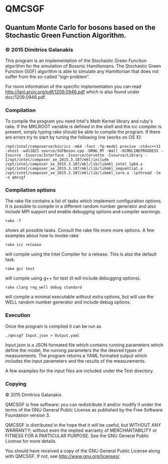 # QMCSGF #

## Quantum Monte Carlo for bosons based on the Stochastic Green Function Algorithm.

### &copy; 2015 Dimitrios Galanakis 

This program is an implementation of the Stochastic Green Function algorithm for the simulation of Bosonic Hamiltonians. 
The Stochastic Green Function (SGF) algorithm is able to simulate any Hamiltonian that does not suffer from the so-called “sign problem”.

For more information of the specific implementation you can read 
http://lanl.arxiv.org/pdf/1209.0946.pdf
which is also found under doc/1209.0946.pdf.

### Compilation
To compile the program you need Intel's Math Kernel library and ruby's rake. 
If the MKLROOT variable is defined in the shell and the icc compiler is present,
simply typing rake should be able to compile the program. If there are errors try to 
start by tuning the following line (works on OS X):

    /opt/intel/composerxe/bin/icc -m64 -fast -fp-model precise -std=c++11 -xhost -wd11021 source/SGFBoson.cpp -DRNG_MT -Wall -DCMDLINEPROGRESS -Isource -Isource/Interface -Isource/Corvette -Isource/Library -I/opt/intel/composer_xe_2015.3.187/mkl/include /opt/intel/composer_xe_2015.3.187/mkl/lib/libmkl_intel_lp64.a /opt/intel/composer_xe_2015.3.187/mkl/lib/libmkl_sequential.a /opt/intel/composer_xe_2015.3.187/mkl/lib/libmkl_core.a -lpthread -lm -o qmcsgf

### Compilation options

The rake file contains a list of tasks which implement configuration options. It is possible to compile in a different random number generator and also include MPI support and enable debugging options and compiler warnings. 

    rake -T
shows all possible tasks. Consult the rake file more more options. A few examples about how to invoke rake

    rake icc release

will compile using the Intel Compiler for a release. This is also the default task.

    rake gcc test

will compile using g++ for test (it will include debugging options).

    rake clang rng_well debug standard

will compile a minimal executable without extra options, but will use the WELL random number generator and include debug options.

### Execution
Once the program is compiled it can be run as

    ./qmcsgf Input.json > Output.yaml

Input.json is a JSON formated file which contains running parameters which define the model, the running parameters the the desired types of measurements.
The program returns a YAML formated output which includes the input parameters and the results of the measurements.

A few examples for the input files are included under the Test directory.

### Copying
&copy; 2015 Dimitrios Galanakis

QMCSGF is free software: you can redistribute it and/or modify
it under the terms of the GNU General Public License as published by
the Free Software Foundation version 3.

QMCSGF is distributed in the hope that it will be useful,
but WITHOUT ANY WARRANTY; without even the implied warranty of
MERCHANTABILITY or FITNESS FOR A PARTICULAR PURPOSE.  See the
GNU General Public License for more details.

You should have received a copy of the GNU General Public License
along with QMCSGF.  If not, see <http://www.gnu.org/licenses/>.
